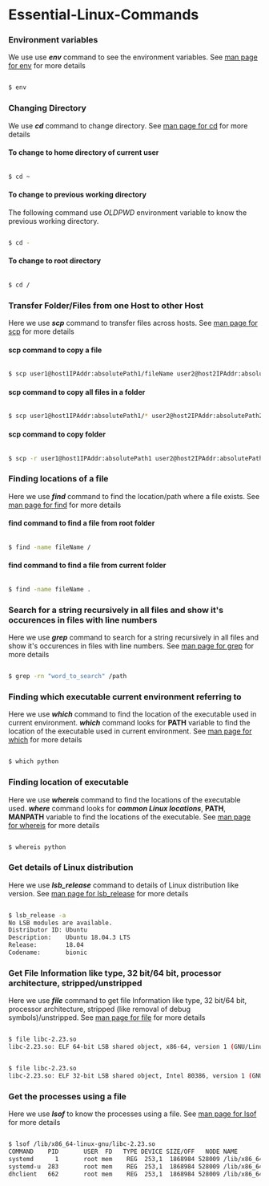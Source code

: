 # Essential-Linux-Commands

### Environment variables

We use use ***env*** command to see the environment variables. See [man page for env](http://man7.org/linux/man-pages/man1/env.1.html) for more details

```bash

$ env

```

### Changing Directory

We use ***cd*** command to change directory. See [man page for cd](http://man7.org/linux/man-pages/man1/cd.1p.html) for more details

#### To change to home directory of current user

```bash

$ cd ~

```

#### To change to previous working directory

The following command use _OLDPWD_ environment variable to know the previous working directory. 

```bash

$ cd -

```

#### To change to root directory

```bash

$ cd /

```

### Transfer Folder/Files from one Host to other Host

Here we use _**scp**_ command to transfer files across hosts. See [man page for scp](http://man7.org/linux/man-pages/man1/scp.1.html) for more details

#### scp command to copy a file

```bash

$ scp user1@host1IPAddr:absolutePath1/fileName user2@host2IPAddr:absolutePath2

```

#### scp command to copy all files in a folder

```bash

$ scp user1@host1IPAddr:absolutePath1/* user2@host2IPAddr:absolutePath2

```

#### scp command to copy folder

```bash

$ scp -r user1@host1IPAddr:absolutePath1 user2@host2IPAddr:absolutePath2

```

### Finding locations of a file 

Here we use _**find**_ command to find the location/path where a file exists. See [man page for find](http://man7.org/linux/man-pages/man1/find.1.html) for more details

#### find command to find a file from root folder 

```bash

$ find -name fileName /

```

#### find command to find a file from current folder 

```bash

$ find -name fileName .

```

### Search for a string recursively in all files and show it's occurences in files with line numbers

Here we use ***grep*** command to search for a string recursively in all files and show it's occurences in files with line numbers.
See [man page for grep](http://man7.org/linux/man-pages/man1/grep.1p.html) for more details

```bash

$ grep -rn "word_to_search" /path

```

### Finding which executable current environment referring to

Here we use ***which*** command to find the location of the executable used in current environment. ***which*** command looks for **PATH** variable to find the location of the executable used in current environment. See [man page for which](https://linux.die.net/man/1/which) for more details

```bash

$ which python

```

### Finding location of executable

Here we use ***whereis*** command to find the locations of the executable used. ***where*** command looks for ***common Linux locations***, **PATH**, **MANPATH** variable to find the locations of the executable. See [man page for whereis](http://man7.org/linux/man-pages/man1/whereis.1.html) for more details

```bash

$ whereis python

```

### Get details of Linux distribution

Here we use ***lsb_release*** command to details of Linux distribution like version. See [man page for lsb_release](http://manpages.ubuntu.com/manpages/bionic/man1/lsb_release.1.html) for more details

```bash

$ lsb_release -a                                                                                                                  
No LSB modules are available.                                                                                                                          
Distributor ID: Ubuntu                                                                                                                                 
Description:    Ubuntu 18.04.3 LTS                                                                                                                     
Release:        18.04                                                                                                                                  
Codename:       bionic

```

### Get File Information like type, 32 bit/64 bit, processor architecture, stripped/unstripped

Here we use ***file*** command to get file Information like type, 32 bit/64 bit, processor architecture, stripped (like removal of debug symbols)/unstripped. See [man page for file](http://man7.org/linux/man-pages/man1/file.1.html) for more details

```bash

$ file libc-2.23.so
libc-2.23.so: ELF 64-bit LSB shared object, x86-64, version 1 (GNU/Linux), dynamically linked, interpreter /lib64/l, BuildID[sha1]=1ca54a6e0d76188105b12e49fe6b8019bf08803a, for GNU/Linux 2.6.32, stripped

```

```bash

$ file libc-2.23.so
libc-2.23.so: ELF 32-bit LSB shared object, Intel 80386, version 1 (GNU/Linux), dynamically linked, interpreter /lib/ld-, BuildID[sha1]=9a6b57c7a4f93d7e54e61bccb7df996c8bc58141, for GNU/Linux 2.6.32, stripped

```

### Get the processes using a file

Here we use ***lsof*** to know the processes using a file. See [man page for lsof](http://man7.org/linux/man-pages/man8/lsof.8.html) for more details

```bash

$ lsof /lib/x86_64-linux-gnu/libc-2.23.so
COMMAND    PID       USER  FD   TYPE DEVICE SIZE/OFF   NODE NAME
systemd      1       root mem    REG  253,1  1868984 528009 /lib/x86_64-linux-gnu/libc-2.23.so
systemd-u  283       root mem    REG  253,1  1868984 528009 /lib/x86_64-linux-gnu/libc-2.23.so
dhclient   662       root mem    REG  253,1  1868984 528009 /lib/x86_64-linux-gnu/libc-2.23.so

```
